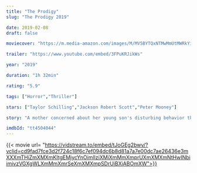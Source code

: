 ```yaml
---
title: "The Prodigy"
slug: "The Prodigy 2019"

date: 2019-02-08
draft: false

moviecover: "https://m.media-amazon.com/images/M/MV5BYTQxNTMwMmUtMWRkYi00MTRmLTgyYWItYTYwNGZkMWZmMzQ2XkEyXkFqcGdeQXVyMjM4NTM5NDY@._V1_UX182_CR0,0,182,268_AL_.jpg"

trailer: "https://www.youtube.com/embed/3FPuKRJikWs"

year: "2019"

duration: "1h 32min"

rating: "5.9"

tags: ["Horror","Thriller"]

stars: ["Taylor Schilling","Jackson Robert Scott","Peter Mooney"]

story: "A mother concerned about her young son's disturbing behavior thinks something supernatural may be affecting him."

imdbId: "tt4504044"
---
```


{{< movie url= "https://vidstream.to/embed/tJoGEg2bwv/?vclid=cd9fad7fce3d2f724c18f6c7ef094dc6b8d81a7a7e00dc7ae26436e3mXXXmTHiZmXMXmKItgEMjycYnOimlIziXMiXmMmXmprUXmXMXmNtHwINbiimivzVGXgWLXmMmXmrSeXmXMXmpSDrUiBXiABOmXW">}}

